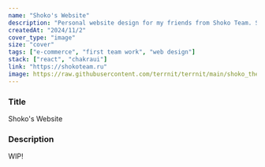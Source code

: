 ```yaml
---
name: "Shoko's Website"
description: "Personal website design for my friends from Shoko Team. Shoko Team are funny guys. They are engaged in the development of web application, mobile and games"
createdAt: "2024/11/2"
cover_type: "image"
size: "cover"
tags: ["e-commerce", "first team work", "web design"]
stack: ["react", "chakraui"]
link: "https://shokoteam.ru"
image: https://raw.githubusercontent.com/terrnit/terrnit/main/shoko_theme.png
---
```


### Title

Shoko's Website

### Description

WIP!
